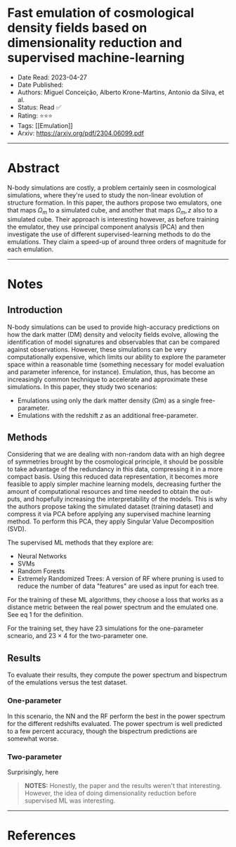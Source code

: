 # Fast emulation of cosmological density fields based on dimensionality reduction and supervised machine-learning

- Date Read: 2023-04-27
- Date Published:
- Authors: Miguel Conceição, Alberto Krone-Martins, Antonio da Silva, et al.
- Status: Read ✅
- Rating: ⭐️⭐️⭐️
- Tags: [[Emulation]]
- Arxiv: https://arxiv.org/pdf/2304.06099.pdf

---
# Abstract
N-body simulations are costly, a problem certainly seen in cosmological simulations, where they're used to study the non-linear evolution of structure formation. In this paper, the authors propose two emulators, one that maps $\Omega_m$ to a simulated cube, and another that maps $\Omega_m, z$ also to a simulated cube. Their approach is interesting however, as before training the emulator, they use principal component analysis (PCA) and then investigate the use of different supervised-learning methods to do the emulations. They claim a speed-up of around three orders of magnitude for each emulation.

---
# Notes
## Introduction
N-body simulations can be used to provide high-accuracy predictions on how the dark matter (DM) density and velocity fields evolve, allowing the identification of model signatures and observables that can be compared against observations. However, these simulations can be very computationally expensive, which limits our ability to explore the parameter space within a reasonable time (something necessary for model evaluation and parameter inference, for instance). Emulation, thus, has become an increasingly common technique to accelerate and approximate these simulations. In this paper, they study two scenarios:

- Emulations using only the dark matter density (Ωm) as a single free-parameter. 
- Emulations with the redshift $z$ as an additional free-parameter.

## Methods
Considering that we are dealing with non-random data with an high degree of symmetries brought by the cosmological principle, it should be possible to take advantage of the redundancy in this data, compressing it in a more compact basis. Using this reduced data representation, it becomes more feasible to apply simpler machine learning models, decreasing further the amount of computational resources and time needed to obtain the out- puts, and hopefully increasing the interpretability of the models. This is why the authors propose taking the simulated dataset (training dataset) and compress it via PCA before applying any supervised machine learning method. To perform this PCA, they apply Singular Value Decomposition (SVD).

The supervised ML methods that they explore are:

- Neural Networks
- SVMs
- Random Forests
- Extremely Randomized Trees: A version of RF where pruning is used to reduce the number of data "features" are used as input for each tree.

For the training of these ML algorithms, they choose a loss that works as a distance metric between the real power spectrum and the emulated one. See eq 1 for the definition.

For the training set, they have 23 simulations for the one-parameter scneario, and 23 $\times$ 4 for the two-parameter one.

## Results
To evaluate their results, they compute the power spectrum and bispectrum of the emulations versus the test dataset. 

### One-parameter
In this scenario, the NN and the RF perform the best in the power spectrum for the different redshifts evaluated. The power spectrum is well predicted to a few percent accuracy, though the bispectrum predictions are somewhat worse.

### Two-parameter
Surprisingly, here 


> **NOTES:** Honestly, the paper and the results weren't that interesting. However, the idea of doing dimensionality reduction before supervised ML was interesting.

---
# References